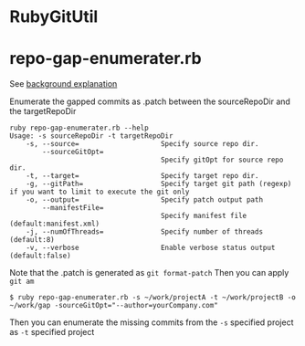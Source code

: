 # RubyGitUtil

# repo-gap-enumerater.rb

See [background explanation](Downstream_development.pdf')

Enumerate the gapped commits as .patch between the sourceRepoDir and the targetRepoDir

```
ruby repo-gap-enumerater.rb --help
Usage: -s sourceRepoDir -t targetRepoDir
    -s, --source=                    Specify source repo dir.
        --sourceGitOpt=
                                     Specify gitOpt for source repo dir.
    -t, --target=                    Specify target repo dir.
    -g, --gitPath=                   Specify target git path (regexp) if you want to limit to execute the git only
    -o, --output=                    Specify patch output path
        --manifestFile=
                                     Specify manifest file (default:manifest.xml)
    -j, --numOfThreads=              Specify number of threads (default:8)
    -v, --verbose                    Enable verbose status output (default:false)
```

Note that the .patch is generated as ```git format-patch```
Then you can apply ```git am```


```
$ ruby repo-gap-enumerater.rb -s ~/work/projectA -t ~/work/projectB -o ~/work/gap -sourceGitOpt="--author=yourCompany.com"
```

Then you can enumerate the missing commits from the ```-s``` specified project as ```-t``` specified project
